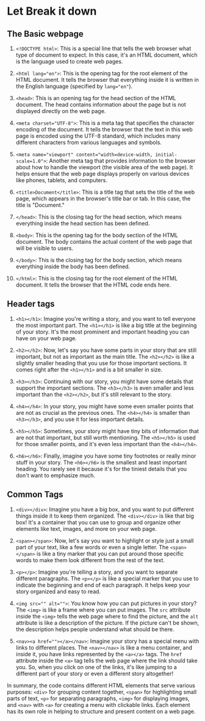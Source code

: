 # Let Break it down

## The Basic webpage

1. `<!DOCTYPE html>`: This is a special line that tells the web browser what type of document to expect. In this case, it's an HTML document, which is the language used to create web pages.

2. `<html lang="en">`: This is the opening tag for the root element of the HTML document. It tells the browser that everything inside it is written in the English language (specified by `lang="en"`).

3. `<head>`: This is an opening tag for the head section of the HTML document. The head contains information about the page but is not displayed directly on the web page.

4. `<meta charset="UTF-8">`: This is a meta tag that specifies the character encoding of the document. It tells the browser that the text in this web page is encoded using the UTF-8 standard, which includes many different characters from various languages and symbols.

5. `<meta name="viewport" content="width=device-width, initial-scale=1.0">`: Another meta tag that provides information to the browser about how to handle the viewport (the visible area of the web page). It helps ensure that the web page displays properly on various devices like phones, tablets, and computers.

6. `<title>Document</title>`: This is a title tag that sets the title of the web page, which appears in the browser's title bar or tab. In this case, the title is "Document."

7. `</head>`: This is the closing tag for the head section, which means everything inside the head section has been defined.

8. `<body>`: This is the opening tag for the body section of the HTML document. The body contains the actual content of the web page that will be visible to users.

9. `</body>`: This is the closing tag for the body section, which means everything inside the body has been defined.

10. `</html>`: This is the closing tag for the root element of the HTML document. It tells the browser that the HTML code ends here.

## Header tags

1. `<h1></h1>`: Imagine you're writing a story, and you want to tell everyone the most important part. The `<h1></h1>` is like a big title at the beginning of your story. It's the most prominent and important heading you can have on your web page.

2. `<h2></h2>`: Now, let's say you have some parts in your story that are still important, but not as important as the main title. The `<h2></h2>` is like a slightly smaller heading that you use for those important sections. It comes right after the `<h1></h1>` and is a bit smaller in size.

3. `<h3></h3>`: Continuing with our story, you might have some details that support the important sections. The `<h3></h3>` is even smaller and less important than the `<h2></h2>`, but it's still relevant to the story.

4. `<h4></h4>`: In your story, you might have some even smaller points that are not as crucial as the previous ones. The `<h4></h4>` is smaller than `<h3></h3>`, and you use it for less important details.

5. `<h5></h5>`: Sometimes, your story might have tiny bits of information that are not that important, but still worth mentioning. The `<h5></h5>` is used for those smaller points, and it's even less important than the `<h4></h4>`.

6. `<h6></h6>`: Finally, imagine you have some tiny footnotes or really minor stuff in your story. The `<h6></h6>` is the smallest and least important heading. You rarely see it because it's for the tiniest details that you don't want to emphasize much.

## Common Tags


1. `<div></div>`: Imagine you have a big box, and you want to put different things inside it to keep them organized. The `<div></div>` is like that big box! It's a container that you can use to group and organize other elements like text, images, and more on your web page.

2. `<span></span>`: Now, let's say you want to highlight or style just a small part of your text, like a few words or even a single letter. The `<span></span>` is like a tiny marker that you can put around those specific words to make them look different from the rest of the text.

3. `<p></p>`: Imagine you're telling a story, and you want to separate different paragraphs. The `<p></p>` is like a special marker that you use to indicate the beginning and end of each paragraph. It helps keep your story organized and easy to read.

4. `<img src="" alt="">`: You know how you can put pictures in your story? The `<img>` is like a frame where you can put images. The `src` attribute inside the `<img>` tells the web page where to find the picture, and the `alt` attribute is like a description of the picture. If the picture can't be shown, the description helps people understand what should be there.

5. `<nav><a href=""></a></nav>`: Imagine your story has a special menu with links to different places. The `<nav></nav>` is like a menu container, and inside it, you have links represented by the `<a></a>` tags. The `href` attribute inside the `<a>` tag tells the web page where the link should take you. So, when you click on one of the links, it's like jumping to a different part of your story or even a different story altogether!

In summary, the code contains different HTML elements that serve various purposes: `<div>` for grouping content together, `<span>` for highlighting small parts of text, `<p>` for separating paragraphs, `<img>` for displaying images, and `<nav>` with `<a>` for creating a menu with clickable links. Each element has its own role in helping to structure and present content on a web page.